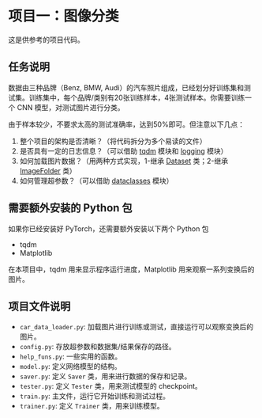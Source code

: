 # 项目一：图像分类

这是供参考的项目代码。

## 任务说明

数据由三种品牌（Benz, BMW, Audi）的汽车照片组成，已经划分好训练集和测试集。训练集中，每个品牌/类别有20张训练样本，4张测试样本。你需要训练一个 CNN 模型，对测试图片进行分类。

由于样本较少，不要求太高的测试准确率，达到50%即可。但注意以下几点：

1. 整个项目的架构是否清晰？（将代码拆分为多个易读的文件）
2. 是否具有一定的日志信息？（可以借助 [tqdm](https://tqdm.github.io/) 模块和 [logging](https://docs.python.org/zh-cn/3/library/logging.html#module-logging) 模块）
3. 如何加载图片数据？（用两种方式实现，1-继承 [Dataset](https://pytorch.org/docs/stable/data.html#torch.utils.data.Dataset) 类；2-继承 [ImageFolder](https://pytorch.org/vision/stable/generated/torchvision.datasets.ImageFolder.html#imagefolder) 类）
4. 如何管理超参数？（可以借助 [dataclasses](https://docs.python.org/zh-cn/3/library/dataclasses.html#module-dataclasses) 模块）

## 需要额外安装的 Python 包

如果你已经安装好 PyTorch，还需要额外安装以下两个 Python 包

- tqdm
- Matplotlib

在本项目中，tqdm 用来显示程序运行进度，Matplotlib 用来观察一系列变换后的图片。

## 项目文件说明

- `car_data_loader.py`: 加载图片进行训练或测试，直接运行可以观察变换后的图片。
- `config.py`: 存放超参数和数据集/结果保存的路径。
- `help_funs.py`: 一些实用的函数。
- `model.py`: 定义网络模型的结构。
- `saver.py`: 定义 `Saver` 类，用来进行数据的保存和记录。
- `tester.py`: 定义 `Tester` 类，用来测试模型的 checkpoint。
- `train.py`: 主文件，运行它开始训练和测试过程。
- `trainer.py`: 定义 `Trainer` 类，用来训练模型。